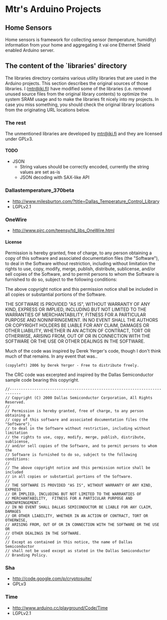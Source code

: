 Mtr's Arduino Projects
======================

Home Sensors
------------

Home sensors is framework for collecting sensor (temperature,
humidity) information from your home and aggregating it vai one
Ethernet Shield enabled Arduino server.

The content of the `libraries' directory
----------------------------------------

The libraries directory contains various utility libraries that are
used in the Arduino projects.  This section describes the original
sources of those libraries.  I (mtr@iki.fi) have modified some of the
libraries (i.e. removed unused source files from the original library
contents) to optimize the system SRAM usage and to make the libraries
fit nicely into my projects.  In case you miss something, you should
check the original library locations from the originating URL
locations below.

### The rest

The unmentioned libraries are developed by <mtr@iki.fi> and they are
licensed under GPLv3.

#### TODO

 - JSON
   - String values should be correctly encoded, currently the string
     values are set as-is
   - JSON decoding with SAX-like API

### Dallastemperature_370beta

  - http://www.milesburton.com/?title=Dallas_Temperature_Control_Library
  - LGPLv2.1

### OneWire

  - http://www.pjrc.com/teensy/td_libs_OneWire.html

#### License

Permission is hereby granted, free of charge, to any person obtaining
a copy of this software and associated documentation files (the
"Software"), to deal in the Software without restriction, including
without limitation the rights to use, copy, modify, merge, publish,
distribute, sublicense, and/or sell copies of the Software, and to
permit persons to whom the Software is furnished to do so, subject to
the following conditions:

The above copyright notice and this permission notice shall be
included in all copies or substantial portions of the Software.

THE SOFTWARE IS PROVIDED "AS IS", WITHOUT WARRANTY OF ANY KIND,
EXPRESS OR IMPLIED, INCLUDING BUT NOT LIMITED TO THE WARRANTIES OF
MERCHANTABILITY, FITNESS FOR A PARTICULAR PURPOSE AND
NONINFRINGEMENT. IN NO EVENT SHALL THE AUTHORS OR COPYRIGHT HOLDERS BE
LIABLE FOR ANY CLAIM, DAMAGES OR OTHER LIABILITY, WHETHER IN AN ACTION
OF CONTRACT, TORT OR OTHERWISE, ARISING FROM, OUT OF OR IN CONNECTION
WITH THE SOFTWARE OR THE USE OR OTHER DEALINGS IN THE SOFTWARE.

Much of the code was inspired by Derek Yerger's code, though I don't
think much of that remains.  In any event that was..

    (copyleft) 2006 by Derek Yerger - Free to distribute freely.

The CRC code was excerpted and inspired by the Dallas Semiconductor
sample code bearing this copyright.

    //---------------------------------------------------------------------------
    // Copyright (C) 2000 Dallas Semiconductor Corporation, All Rights Reserved.
    //
    // Permission is hereby granted, free of charge, to any person obtaining a
    // copy of this software and associated documentation files (the "Software"),
    // to deal in the Software without restriction, including without limitation
    // the rights to use, copy, modify, merge, publish, distribute, sublicense,
    // and/or sell copies of the Software, and to permit persons to whom the
    // Software is furnished to do so, subject to the following conditions:
    //
    // The above copyright notice and this permission notice shall be included
    // in all copies or substantial portions of the Software.
    //
    // THE SOFTWARE IS PROVIDED "AS IS", WITHOUT WARRANTY OF ANY KIND, EXPRESS
    // OR IMPLIED, INCLUDING BUT NOT LIMITED TO THE WARRANTIES OF
    // MERCHANTABILITY,  FITNESS FOR A PARTICULAR PURPOSE AND NONINFRINGEMENT.
    // IN NO EVENT SHALL DALLAS SEMICONDUCTOR BE LIABLE FOR ANY CLAIM, DAMAGES
    // OR OTHER LIABILITY, WHETHER IN AN ACTION OF CONTRACT, TORT OR OTHERWISE,
    // ARISING FROM, OUT OF OR IN CONNECTION WITH THE SOFTWARE OR THE USE OR
    // OTHER DEALINGS IN THE SOFTWARE.
    //
    // Except as contained in this notice, the name of Dallas Semiconductor
    // shall not be used except as stated in the Dallas Semiconductor
    // Branding Policy.

### Sha

  - http://code.google.com/p/cryptosuite/
  - GPLv3

### Time

  - http://www.arduino.cc/playground/Code/Time
  - LGPLv2.1
